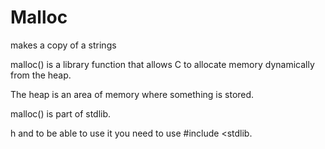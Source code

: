 # Malloc

makes a copy of a strings

malloc() is a library function 
that allows C to allocate memory 
dynamically from the heap. 

The heap is an area of memory where something is stored. 

malloc() is part of stdlib. 

h and to be 
able to use it you need to use #include <stdlib.
